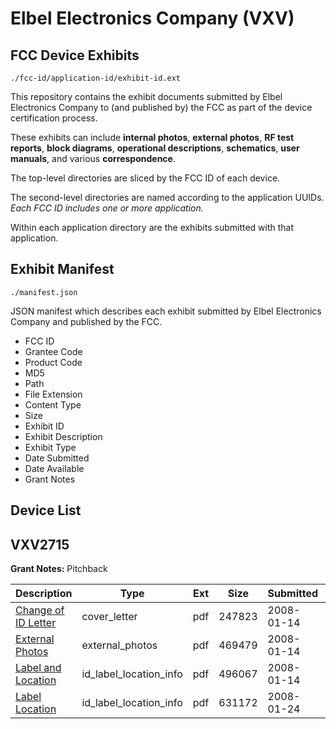 # Elbel Electronics Company (VXV)
## FCC Device Exhibits

```
./fcc-id/application-id/exhibit-id.ext
```

This repository contains the exhibit documents submitted by Elbel Electronics Company to (and published by) the FCC as part of the device certification process.

These exhibits can include **internal photos**, **external photos**, **RF test reports**, **block diagrams**, **operational descriptions**, **schematics**, **user manuals**, and various **correspondence**.

The top-level directories are sliced by the FCC ID of each device.

The second-level directories are named according to the application UUIDs. *Each FCC ID includes one or more application.*

Within each application directory are the exhibits submitted with that application. 

## Exhibit Manifest

```
./manifest.json
```

JSON manifest which describes each exhibit submitted by Elbel Electronics Company and published by the FCC.

- FCC ID
- Grantee Code
- Product Code
- MD5
- Path
- File Extension
- Content Type
- Size
- Exhibit ID
- Exhibit Description
- Exhibit Type
- Date Submitted
- Date Available
- Grant Notes

## Device List
## VXV2715
**Grant Notes:** Pitchback

| Description | Type | Ext | Size | Submitted | Available |
| ----------- | ---- | --- | ---- | --------- | --------- |
| [Change of ID Letter](VXV2715/bde95efad85863de7ec07445ec2e90c7/888785.pdf) | cover_letter | pdf | 247823 | 2008-01-14 | 2008-01-14 |
| [External Photos](VXV2715/bde95efad85863de7ec07445ec2e90c7/888786.pdf) | external_photos | pdf | 469479 | 2008-01-14 | 2008-01-14 |
| [Label and Location](VXV2715/bde95efad85863de7ec07445ec2e90c7/888787.pdf) | id_label_location_info | pdf | 496067 | 2008-01-14 | 2008-01-14 |
| [Label Location](VXV2715/bde95efad85863de7ec07445ec2e90c7/893651.pdf) | id_label_location_info | pdf | 631172 | 2008-01-24 | 2008-01-14 |
